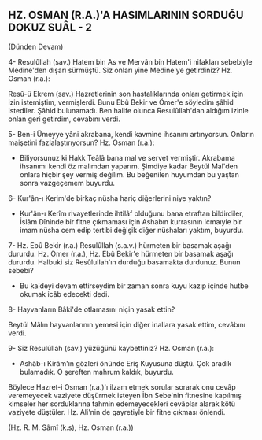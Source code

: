 ## HZ. OSMAN (R.A.)'A HASIMLARININ SORDUĞU DOKUZ SUÂL - 2

(Dünden Devam)

4- Resulûllah (sav.) Hatem bin As ve Mervân bin Hatem'i nifakları sebebiyle Medine'den dışarı sürmüştü. Siz onları yine Medine'ye getirdiniz? Hz. Osman (r.a.):

Resû-ü Ekrem (sav.) Hazretlerinin son hastalıklarında onları getirmek için izin istemiştim, vermişlerdi. Bunu Ebû Bekir ve Ömer'e söyledim şâhid istediler. Şâhid bulunamadı. Ben halife olunca Resulûllah'dan aldığım izinle onlan geri getirdim, cevabını verdi.

5- Ben-i Ümeyye yâni akrabana, kendi kavmine ihsanını artınyorsun. Onların maişetini fazlalaştırıyorsun? Hz. Osman (r.a.):

- Biliyorsunuz ki Hakk Teâlâ bana mal ve servet vermiştir. Akrabama ihsanımı kendi öz malımdan yaparım. Şimdiye kadar Beytül Mal'den onlara hiçbir şey vermiş değilim. Bu beğenilen huyumdan bu yaştan sonra vazgeçemem buyurdu.

6- Kur'ân-ı Kerim'de birkaç nüsha hariç diğerlerini niye yaktın?

- Kur'ân-ı Kerîm rivayetlerinde ihtilâf olduğunu bana etraftan bildirdiler, İslâm Dîninde bir fitne çıkmaması için Ashabın kurrasının icmaıyle bir imam nüsha cem edip tertibi değişik diğer nüshaları yaktım, buyurdu.

7- Hz. Ebû Bekir (r.a.) Resulûllah (s.a.v.) hürmeten bir basamak aşağı dururdu. Hz. Ömer (r.a.), Hz. Ebû Bekir'e hürmeten bir basamak aşağı dururdu. Halbuki siz Resûlullah'ın durduğu basamakta durdunuz. Bunun sebebi?

- Bu kaideyi devam ettirseydim bir zaman sonra kuyu kazıp içinde hutbe okumak
icâb edecekti dedi.

8- Hayvanların Bâki'de otlamasını niçin yasak ettin?

Beytül Mâlın hayvanlarının yemesi için diğer inallara yasak ettim, cevâbını verdi.

9- Siz Resulûllah (sav.) yüzüğünü kaybettiniz? Hz. Osman (r.a.):

- Ashâb-ı Kirâm'ın gözleri önünde Eriş Kuyusuna düştü. Çok aradık bulamadık.
O şereften mahrum kaldık, buyurdu.

Böylece Hazret-i Osman (r.a.)'ı ilzam etmek sorular sorarak onu cevâp veremeye­cek vaziyete düşürmek isteyen İbn Sebe'nin fitnesine kapılmış kimseler her sordukları­na tahmin edemeyecekleri cevâplar alarak kötü vaziyete düştüler. Hz. Ali'nin de gayretiyle bir fitne çıkması önlendi.

(Hz. R. M. Sâmî (k.s), Hz. Osman (r.a.))
